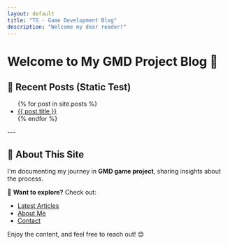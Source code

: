 ```yaml
---
layout: default
title: "TG - Game Development Blog"
description: "Welcome my dear reader!"
---
```



# Welcome to My GMD Project Blog 🚀
<!-- This is a simple Jekyll-powered blog hosted on **GitHub Pages**. -->

## 📌 Recent Posts (Static Test)
<ul>
  {% for post in site.posts %}
    <li>
      <a href="{{ post.url | relative_url }}">{{ post.title }}</a>
    </li>
  {% endfor %}
</ul>
---

## 📖 About This Site
I'm documenting my journey in **GMD game project**, sharing insights about the process.


🌟 **Want to explore?** Check out:
- [Latest Articles](/blog)
- [About Me](/about)
- [Contact](/contact)

Enjoy the content, and feel free to reach out! 😊

<link rel="stylesheet" type="text/css" href="assets/css/style.css">